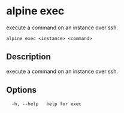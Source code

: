 # alpine exec

execute a command on an instance over ssh.

```
alpine exec <instance> <command>
```

## Description

execute a command on an instance over ssh.

## Options

```
  -h, --help   help for exec
```
